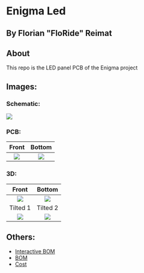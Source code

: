 # Enigma Led

## By Florian "FloRide" Reimat

## About

This repo is the LED panel PCB of the Enigma project

## Images:

### Schematic:

![](View/schematics/Engima_LED-schematic.svg)

### PCB:

|              Front               |               Bottom               |
| :------------------------------: | :--------------------------------: |
| ![](View/pcb/Engima_LED-top.jpg) | ![](View/pcb/KibotTest-bottom.jpg) |

### 3D:

|                Front                 |                Bottom                |
| :----------------------------------: | :----------------------------------: |
|  ![](View/3D/Engima_LED-3D_top.png)  | ![](View/3D/KibotTest-3D_bottom.png) |
|               Tilted 1               |               Tilted 2               |
| ![](View/3D/Engima_LED-tilted-1.png) | ![](View/3D/KibotTest-tilted-2.png)  |

## Others:

- [Interactive BOM](Export/ibom/Engima_LED-ibom.html)
- [BOM](Export/bom/Engima_LED-bom.csv)
- [Cost](Export/cost/Engima_LED-kicost.xlsx)
